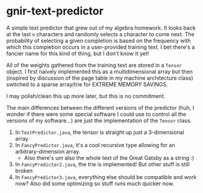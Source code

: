 # gnir-text-predictor

A simple text predictor that grew out of my algebra homework. It looks back at the last `n` characters and randomly selects a character to come next. 
The probability of selecting a given completion is based on the frequency with which this completion occurs in a user-provided training text.
I bet there's a fancier name for this kind of thing, but I don't know it yet!

All of the weights gathered from the training text are stored in a `Tensor` object. 
I first naively implemented this as a multidimensional array but then (inspired by discussion of the page table in my machine architecture class) switched to a sparse array/trie for EXTREME MEMORY SAVINGS.

I may polish/clean this up more later, but this is no commitment.

The main differences between the different versions of the predictor (huh, I wonder if there were some special software I could use to control all the versions of my software...)
are just the implementation of the `Tensor` class. 
1. In `TextPredictor.java`, the tensor is straight up just a 3-dimensional array.
2. In `FancyPredictor.java`, it's a cool recursive type allowing for an arbitrary-dimension array. 
    - Also there's um also the whole text of the Great Gatsby as a string :)
3. In `FancyPredictor2.java`, the trie is implemented! But other stuff is still broken
4. In `FancyPredictor3.java`, everything else should be compatible and work now? Also did some optimizing so stuff runs much quicker now.
